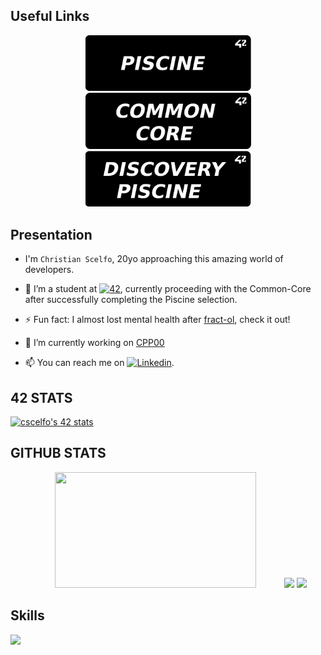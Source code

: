 ## Useful Links

<p float="left" align="center">
  <a href="https://github.com/Scelfo42/42_piscine" target="_blank">
    <img src="https://github.com/Scelfo42/Scelfo42/blob/main/42_banners/Piscine-banner.png" width="265"/>
  </a>
  <a href="https://github.com/Scelfo42/42-Common-Core" target="_blank">
    <img src="https://github.com/Scelfo42/Scelfo42/blob/main/42_banners/Common-Core-banner.png" width="265"/>
  </a>
  <a href="https://github.com/Scelfo42/discovery_piscine" target="_blank">
    <img src="https://github.com/Scelfo42/Scelfo42/blob/main/42_banners/Discovery-Piscine-banner.png" width="265"/>
  </a>
</p>

## Presentation

- I'm `Christian Scelfo`, 20yo approaching this amazing world of developers.

- 🌱 I’m a student at <a href='https://42firenze.it/' target="_blank"><img alt='42' src='https://img.shields.io/badge/Firenze-100000?style=flat&logo=42&logoColor=white&labelColor=000000&color=000000'/></a>, currently proceeding with the Common-Core after successfully completing the Piscine selection.

<!-- 👀 I’m interested in . -->
- ⚡ Fun fact: I almost lost mental health after <a href="https://github.com/Scelfo42/fract-ol">fract-ol</a>, check it out!

- 🔭 I’m currently working on <a href="">CPP00</a>

- 📫 You can reach me on <a href='https://www.linkedin.com/in/christian-scelfo/' target="_blank"><img alt='Linkedin' src='https://img.shields.io/badge/LinkedIn-100000?style=flat&logo=Linkedin&logoColor=white labelColor=0A66C2&color=0A66C2'/></a>.

## 42 STATS

[![cscelfo's 42 stats](https://badge42.vercel.app/api/v2/clg22s3a2000608ml2qvs6aly/stats?cursusId=21&coalitionId=283)](https://github.com/JaeSeoKim/badge42)

## GITHUB STATS

  <p align="center">
    <img width="80%" src="https://github-readme-streak-stats.herokuapp.com/?user=Scelfo42&theme=radical" height="185" />
    <img src="https://github-readme-stats.vercel.app/api?username=Scelfo42&show_icons=true&theme=radical" height="185" />
    <img src="https://github-readme-stats.vercel.app/api/top-langs/?username=Scelfo42&layout=compact&theme=radical&langs_count=10" height="185" />
  </p>

## Skills
  <p align="left">
    <a href="https://skillicons.dev">
      <img src="https://skillicons.dev/icons?i=c,html,css,javascript,git,github,bash,linux,vim,vscode,markdown" />
    </a>
  </p>
<!--
**Scelfo42/Scelfo42** is a ✨ _special_ ✨ repository because its `README.md` (this file) appears on your GitHub profile.

Here are some ideas to get you started:

- 
- 
- 👯 I’m looking to collaborate on ...
- 🤔 I’m looking for help with ...
- 💬 Ask me about ...
- 📫 How to reach me: ...
- 😄 Pronouns: ...
-->
